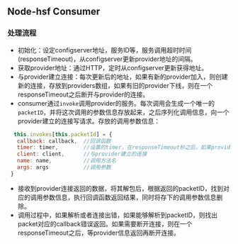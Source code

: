 ## Node-hsf Consumer   

### 处理流程   
 * 初始化：设定configserver地址，服务ID等，服务调用超时时间(responseTimeout)，从configserver更新provider地址的间隔。
 * 获取provider地址：通过HTTP，定时从configserver更新获得地址。
 * 与provider建立连接：每次更新后的地址，如果有新的provider加入，则创建新的连接，存放到providers数组，如果有旧的provider下线，则在一个responseTimeout之后断开与provider的连接。   
 * consumer通过`invoke`调用provider的服务。每次调用会生成一个唯一的`packetID`，并将这次调用的参数信息存放起来，之后序列化调用信息，向一个provider建立的连接写请求。存放的调用参数信息：  
 ```js  
   this.invokes[this.packetId] = {   
    callback: callback,  //回调函数   
    timer: timer,        //设置的timer，在responseTimeout秒之后，如果provider未返回，则返回超时错误   
    client: client,      //与provider建立的连接   
    name: name,          //调用方法名   
    args: args           //调用参数   
  }   
 ```   
  * 接收到provider连接返回的数据，将其解包后，根据返回的packetID，找到对应的调用参数信息，执行回调函数返回结果，同时将存下的调用参数信息删除。   
  * 调用过程中，如果解析或者连接出错，如果能够解析到packetID，则找出packet对应的callback错误返回。如果需要断开连接，则在一个responseTimeout之后，等provider信息返回再断开连接。   
